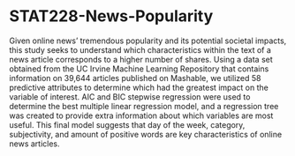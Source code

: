 # STAT228-News-Popularity

Given online news’ tremendous popularity and its potential societal impacts, this study seeks to understand which characteristics within the
text of a news article corresponds to a higher number of shares. Using a data set obtained from the UC Irvine Machine Learning Repository that 
contains information on 39,644 articles published on Mashable, we utilized 58 predictive attributes to determine which had the greatest impact 
on the variable of interest. AIC and BIC stepwise regression were used to determine the best multiple linear regression model, and a regression 
tree was created to provide extra information about which variables are most useful. This final model suggests that day of the week, category, 
subjectivity, and amount of positive words are key characteristics of online news articles.
